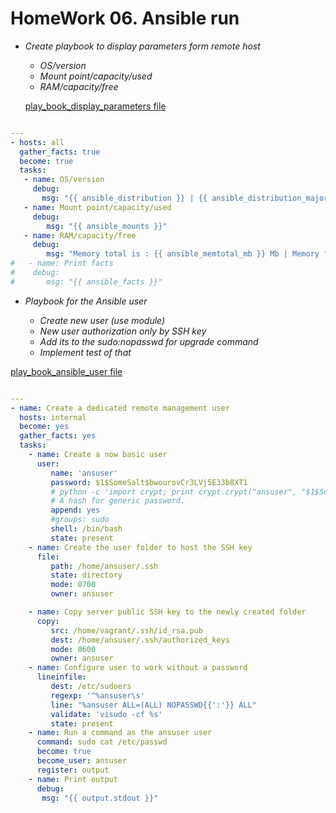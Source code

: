 # HomeWork 06. Ansible run
* _Create playbook to display parameters form remote host_
    * _OS/version_
    * _Mount point/capacity/used_
    * _RAM/capacity/free_
    
    <a href="configs/play_book_display_parameters.yml">play_book_display_parameters file</a>
    
```yaml

---
- hosts: all
  gather_facts: true
  become: true
  tasks:
   - name: OS/version
     debug:
       msg: "{{ ansible_distribution }} | {{ ansible_distribution_major_version }} | {{ ansible_distribution_version }}"   
   - name: Mount point/capacity/used
     debug:
        msg: "{{ ansible_mounts }}"
   - name: RAM/capacity/free
     debug:
        msg: "Memory total is : {{ ansible_memtotal_mb }} Mb | Memory free is : {{ ansible_memfree_mb }} Mb"
#   - name: Print facts
#    debug:
#       msg: "{{ ansible_facts }}"

```

* _Playbook for the Ansible user_

    * _Create new user (use module)_
    * _New user authorization only by SSH key_
    * _Add its to the sudo:nopasswd for upgrade command_
    * _Implement test of that_

<a href="configs/play_book_ansible_user.yml">play_book_ansible_user file</a>

```yaml

---
- name: Create a dedicated remote management user
  hosts: internal
  become: yes
  gather_facts: yes
  tasks:
    - name: Create a now basic user
      user:
         name: 'ansuser'
         password: $1$SomeSalt$bwourovCr3LVj5E33b8XT1
         # python -c 'import crypt; print crypt.crypt("ansuser", "$1$SomeSalt$")'
         # A hash for generic password.
         append: yes
         #groups: sudo
         shell: /bin/bash
         state: present
    - name: Create the user folder to host the SSH key
      file:
         path: /home/ansuser/.ssh
         state: directory
         mode: 0700
         owner: ansuser

    - name: Copy server public SSH key to the newly created folder
      copy:
         src: /home/vagrant/.ssh/id_rsa.pub
         dest: /home/ansuser/.ssh/authorized_keys
         mode: 0600
         owner: ansuser
    - name: Configure user to work without a password
      lineinfile:
         dest: /etc/sudoers
         regexp: '^%ansuser\s'
         line: "%ansuser ALL=(ALL) NOPASSWD{{':'}} ALL"
         validate: 'visudo -cf %s'
         state: present
    - name: Run a command as the ansuser user
      command: sudo cat /etc/passwd
      become: true
      become_user: ansuser
      register: output
    - name: Print output
      debug:
       msg: "{{ output.stdout }}"
```
